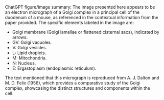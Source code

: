 ChatGPT figure/image summary: The image presented here appears to be an electron micrograph of a Golgi complex in a principal cell of the duodenum of a mouse, as referenced in the contextual information from the paper provided. The specific elements labeled in the image are:

- Golgi membrane (Golgi lamellae or flattened cisternal sacs), indicated by arrows.
- GV: Golgi vacuoles.
- V: Golgi vesicles.
- L: Lipid droplets.
- M: Mitochondria.
- N: Nucleus.
- E: Ergastoplasm (endoplasmic reticulum).

The text mentioned that this micrograph is reproduced from A. J. Dalton and M. D. Felix (1956), which provides a comparative study of the Golgi complex, showcasing the distinct structures and components within the cell.